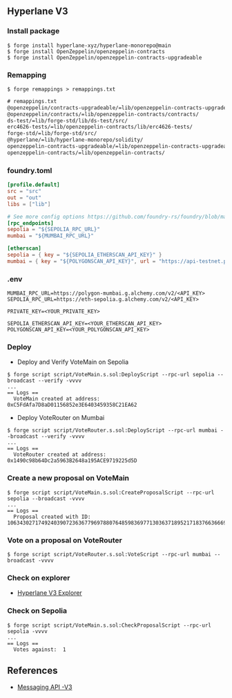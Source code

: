 ## Hyperlane V3

### Install package

```shell
$ forge install hyperlane-xyz/hyperlane-monorepo@main
$ forge install OpenZeppelin/openzeppelin-contracts
$ forge install OpenZeppelin/openzeppelin-contracts-upgradeable
```

### Remapping

```shell
$ forge remappings > remappings.txt
```

```txt
# remappings.txt
@openzeppelin/contracts-upgradeable/=lib/openzeppelin-contracts-upgradeable/contracts/
@openzeppelin/contracts/=lib/openzeppelin-contracts/contracts/
ds-test/=lib/forge-std/lib/ds-test/src/
erc4626-tests/=lib/openzeppelin-contracts/lib/erc4626-tests/
forge-std/=lib/forge-std/src/
@hyperlane/=lib/hyperlane-monorepo/solidity/
openzeppelin-contracts-upgradeable/=lib/openzeppelin-contracts-upgradeable/
openzeppelin-contracts/=lib/openzeppelin-contracts/
```

### foundry.toml

```toml
[profile.default]
src = "src"
out = "out"
libs = ["lib"]

# See more config options https://github.com/foundry-rs/foundry/blob/master/crates/config/README.md#all-options
[rpc_endpoints]
sepolia = "${SEPOLIA_RPC_URL}"
mumbai = "${MUMBAI_RPC_URL}"

[etherscan]
sepolia = { key = "${SEPOLIA_ETHERSCAN_API_KEY}" }
mumbai = { key = "${POLYGONSCAN_API_KEY}", url = "https://api-testnet.polygonscan.com/api" }
```

### .env

```shell
MUMBAI_RPC_URL=https://polygon-mumbai.g.alchemy.com/v2/<API_KEY>
SEPOLIA_RPC_URL=https://eth-sepolia.g.alchemy.com/v2/<API_KEY>

PRIVATE_KEY=<YOUR_PRIVATE_KEY>

SEPOLIA_ETHERSCAN_API_KEY=<YOUR_ETHERSCAN_API_KEY>
POLYGONSCAN_API_KEY=<YOUR_POLYGONSCAN_API_KEY>
```

### Deploy

- Deploy and Verify VoteMain on Sepolia

```shell
$ forge script script/VoteMain.s.sol:DeployScript --rpc-url sepolia --broadcast --verify -vvvv
...
== Logs ==
  VoteMain created at address:  0xC5FdAfa7D8aD01156852e3E6403459358C21EA62
```

- Deploy VoteRouter on Mumbai

```shell
$ forge script script/VoteRouter.s.sol:DeployScript --rpc-url mumbai --broadcast --verify -vvvv
...
== Logs ==
  VoteRouter created at address:  0x1490c98b64Dc2a5963B2648a195ACE9719225d5D
```

### Create a new proposal on VoteMain

```shell
$ forge script script/VoteMain.s.sol:CreateProposalScript --rpc-url sepolia --broadcast -vvvv
...
== Logs ==
  Proposal created with ID:  106343027174924039072363677969788076485983697713036371895217183766366697150692
```

### Vote on a proposal on VoteRouter

```shell
$ forge script script/VoteRouter.s.sol:VoteScript --rpc-url mumbai --broadcast -vvvv
```

### Check on explorer

- [Hyperlane V3 Explorer](https://explorer.hyperlane.xyz/message/0x3dd2cc288f9475e7c9210986164b93efb6a0e335314e492f81460c9662008ebf)

### Check on Sepolia

```shell
$ forge script script/VoteMain.s.sol:CheckProposalScript --rpc-url sepolia -vvvv
...
== Logs ==
  Votes against:  1
```

## References

- [Messaging API -V3](https://blog.hyperlaneindia.xyz/messaging-api-v3)
